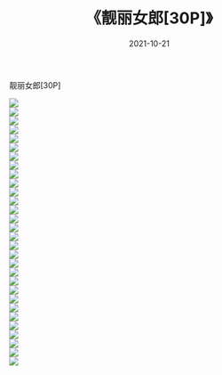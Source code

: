 ﻿---
layout: post
title:  《靓丽女郎[30P]》
date:   2021-10-21
img: http://pic.660000.xyz/1:/性感/2021/靓丽女郎[30P]/000.jpg
categories: [美女, 清纯, 唯美]
---

靓丽女郎[30P]

  ![](http://pic.660000.xyz/1:/性感/2021/靓丽女郎[30P]/001.jpg) <br> ![](http://pic.660000.xyz/1:/性感/2021/靓丽女郎[30P]/002.jpg) <br> ![](http://pic.660000.xyz/1:/性感/2021/靓丽女郎[30P]/003.jpg) <br> ![](http://pic.660000.xyz/1:/性感/2021/靓丽女郎[30P]/004.jpg) <br> ![](http://pic.660000.xyz/1:/性感/2021/靓丽女郎[30P]/005.jpg) <br> ![](http://pic.660000.xyz/1:/性感/2021/靓丽女郎[30P]/006.jpg) <br> ![](http://pic.660000.xyz/1:/性感/2021/靓丽女郎[30P]/007.jpg) <br> ![](http://pic.660000.xyz/1:/性感/2021/靓丽女郎[30P]/008.jpg) <br> ![](http://pic.660000.xyz/1:/性感/2021/靓丽女郎[30P]/009.jpg) <br> ![](http://pic.660000.xyz/1:/性感/2021/靓丽女郎[30P]/010.jpg) <br> ![](http://pic.660000.xyz/1:/性感/2021/靓丽女郎[30P]/011.jpg) <br> ![](http://pic.660000.xyz/1:/性感/2021/靓丽女郎[30P]/012.jpg) <br> ![](http://pic.660000.xyz/1:/性感/2021/靓丽女郎[30P]/013.jpg) <br> ![](http://pic.660000.xyz/1:/性感/2021/靓丽女郎[30P]/014.jpg) <br> ![](http://pic.660000.xyz/1:/性感/2021/靓丽女郎[30P]/015.jpg) <br> ![](http://pic.660000.xyz/1:/性感/2021/靓丽女郎[30P]/016.jpg) <br> ![](http://pic.660000.xyz/1:/性感/2021/靓丽女郎[30P]/017.jpg) <br> ![](http://pic.660000.xyz/1:/性感/2021/靓丽女郎[30P]/018.jpg) <br> ![](http://pic.660000.xyz/1:/性感/2021/靓丽女郎[30P]/019.jpg) <br> ![](http://pic.660000.xyz/1:/性感/2021/靓丽女郎[30P]/020.jpg) <br> ![](http://pic.660000.xyz/1:/性感/2021/靓丽女郎[30P]/021.jpg) <br> ![](http://pic.660000.xyz/1:/性感/2021/靓丽女郎[30P]/022.jpg) <br> ![](http://pic.660000.xyz/1:/性感/2021/靓丽女郎[30P]/023.jpg) <br> ![](http://pic.660000.xyz/1:/性感/2021/靓丽女郎[30P]/024.jpg) <br> ![](http://pic.660000.xyz/1:/性感/2021/靓丽女郎[30P]/025.jpg) <br> ![](http://pic.660000.xyz/1:/性感/2021/靓丽女郎[30P]/026.jpg) <br> ![](http://pic.660000.xyz/1:/性感/2021/靓丽女郎[30P]/027.jpg) <br> ![](http://pic.660000.xyz/1:/性感/2021/靓丽女郎[30P]/028.jpg) <br> ![](http://pic.660000.xyz/1:/性感/2021/靓丽女郎[30P]/029.jpg) <br> ![](http://pic.660000.xyz/1:/性感/2021/靓丽女郎[30P]/030.jpg) <br>